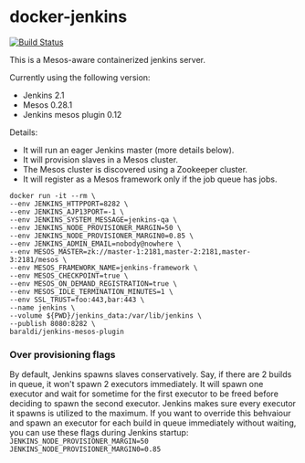 # docker-jenkins

[![Build Status](https://travis-ci.org/gdippolito/docker-jenkins.svg?branch=master)](https://travis-ci.org/gdippolito/docker-jenkins)

This is a Mesos-aware containerized jenkins server.

Currently using the following version:
- Jenkins 2.1
- Mesos 0.28.1
- Jenkins mesos plugin 0.12

Details:

- It will run an eager Jenkins master (more details below).
- It will provision slaves in a Mesos cluster.
- The Mesos cluster is discovered using a Zookeeper cluster.
- It will register as a Mesos framework only if the job queue has jobs.

```
docker run -it --rm \
--env JENKINS_HTTPPORT=8282 \
--env JENKINS_AJP13PORT=-1 \
--env JENKINS_SYSTEM_MESSAGE=jenkins-qa \
--env JENKINS_NODE_PROVISIONER_MARGIN=50 \
--env JENKINS_NODE_PROVISIONER_MARGIN0=0.85 \
--env JENKINS_ADMIN_EMAIL=nobody@nowhere \
--env MESOS_MASTER=zk://master-1:2181,master-2:2181,master-3:2181/mesos \
--env MESOS_FRAMEWORK_NAME=jenkins-framework \
--env MESOS_CHECKPOINT=true \
--env MESOS_ON_DEMAND_REGISTRATION=true \
--env MESOS_IDLE_TERMINATION_MINUTES=1 \
--env SSL_TRUST=foo:443,bar:443 \
--name jenkins \
--volume ${PWD}/jenkins_data:/var/lib/jenkins \
--publish 8080:8282 \
baraldi/jenkins-mesos-plugin
```

### Over provisioning flags

By default, Jenkins spawns slaves conservatively. Say, if there are 2 builds in queue, it won't spawn 2 executors immediately. It will spawn one executor and wait for sometime for the first executor to be freed before deciding to spawn the second executor. Jenkins makes sure every executor it spawns is utilized to the maximum.
If you want to override this behvaiour and spawn an executor for each build in queue immediately without waiting, you can use these flags during Jenkins startup:
`JENKINS_NODE_PROVISIONER_MARGIN=50` `JENKINS_NODE_PROVISIONER_MARGIN0=0.85`
